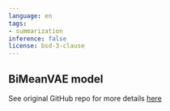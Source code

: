 ```yaml
---
language: en
tags:
- summarization
inference: false
license: bsd-3-clause
---
```


## BiMeanVAE model
See original GitHub repo for more details [here](https://github.com/megagonlabs/coop)
